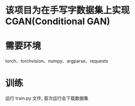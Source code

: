 # 该项目为在手写字数据集上实现CGAN(Conditional GAN)

# 需要环境
  torch、torchvision、numpy、argparse、requests
  
# 训练
   运行 train.py 文件, 首次运行会下载数据集



